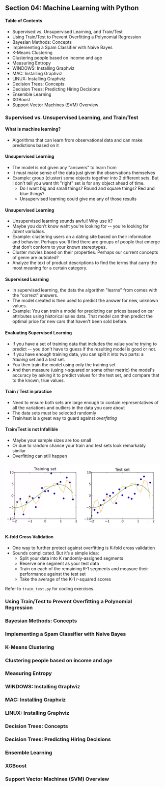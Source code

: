 ## Section 04: Machine Learning with Python

#### Table of Contents
- Supervised vs. Unsupervised Learning, and Train/Test
- Using Train/Test to Prevent Overfitting a Polynomial Regression
- Bayesian Methods: Concepts
- Implementing a Spam Classifier with Naive Bayes
- K-Means Clustering
- Clustering people based on income and age
- Measuring Entropy
- WINDOWS: Installing Graphviz
- MAC: Installing Graphviz
- LINUX: Installing Graphviz
- Decision Trees: Concepts
- Decision Trees: Predicting Hiring Decisions
- Ensemble Learning
- XGBoost
- Support Vector Machines (SVM) Overview


### Supervised vs. Unsupervised Learning, and Train/Test

#### What is machine learning?
- Algorithms that can learn from observational data and can make predictions based on it

#### Unsupervised Learning
- The model is not given any "answers" to learn from
- It must make sense of the data just given the observations themselves
- Example: group (cluster) some objects together into 2 different sets. But I don't tell 
  you want tht "right" set is for any object ahead of time.
  - Do I want big and small things? Round and square things? Red and blue things?
  - Unsupervised learning could give me any of those results

#### Unsupervised Learning
- Unsupervised learning sounds awful! Why use it?
- Maybe you don't know waht you're looking for -- you're looking for _latent variables_.
- Example: clustering users on a dating site based on their information and behavior. Perhaps
  you'll find there are groups of people that emerge that don't conform to your known stereotypes.
- Cluster movies based on their properties. Perhaps our current concepts of genre are outdated?
- Analyze the text of product descriptions to find the terms that carry the most meaning for a 
  certain category.


#### Supervised Learning
- In supervised learning, the data the algorithm "learns" from comes with the "correct" answers.
- The model created is then used to predict the answer for new, unknown values.
- Example: You can _train_ a model for predicting car prices based on car attributes using 
  historical sales data. That model can then predict the optimal price for new cars that 
  haven't been sold before.

#### Evaluating Supervised Learning
- If you have a set of training data that includes the value you're trying to predict -- you don't
  have to guess if the resulting model is good or not.
- If you have enough training data, you can split it into two parts: a _training_ set and a _test_
  set.
- You then train the model using only the training set
- And then measure (using r-squared or some other metric) the model's accuracy by asking it to 
  predict values for the test set, and compare that to the known, true values.


#### Train / Test in practice
- Need to ensure both sets are large enough to contain representatives of all the variations and
  outliers in the data you care about
- The data sets must be selected randomly
- Train/test is a great way to guard against _overfitting_

#### Train/Test is not Infallible
- Maybe your sample sizes are too small
- Or due to random chance your train and test sets look remarkably similar
- Overfitting can still happen

![Infallible](https://github.com/lcycstudio/python/blob/master/courses/Machine%20Learning%2C%20Data%20Science%20and%20Generative%20AI%20with%20Python/04_machine_learning_with_python/infallible.png)


#### K-fold Cross Validation
- One way to further protect against overfitting is K-fold cross validation 
- Sounds complicated. But it’s a simple idea: 
  - Split your data into K randomly-assigned segments
  - Reserve one segment as your test data
  - Train on each of the remaining K-1 segments and measure their performance against the 
    test set
  - Take the average of the K-1 r-squared scores


Refer to `train_test.py` for coding exercises.


### Using Train/Test to Prevent Overfitting a Polynomial Regression



### Bayesian Methods: Concepts



### Implementing a Spam Classifier with Naive Bayes



### K-Means Clustering



### Clustering people based on income and age



### Measuring Entropy



### WINDOWS: Installing Graphviz



### MAC: Installing Graphviz



### LINUX: Installing Graphviz



### Decision Trees: Concepts



### Decision Trees: Predicting Hiring Decisions



### Ensemble Learning



### XGBoost



### Support Vector Machines (SVM) Overview





